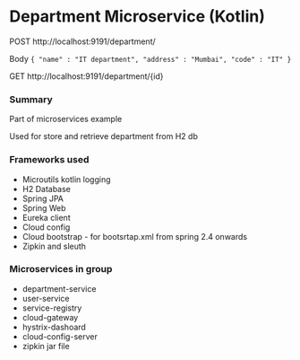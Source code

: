 # Department Microservice (Kotlin)

POST http://localhost:9191/department/

Body
`{
"name" : "IT department",
"address" : "Mumbai",
"code" : "IT"
}`

GET http://localhost:9191/department/{id}

### Summary
Part of microservices example

Used for store and retrieve department from H2 db

### Frameworks used
* Microutils kotlin logging
* H2 Database
* Spring JPA 
* Spring Web 
* Eureka client
* Cloud config
* Cloud bootstrap - for bootsrtap.xml from spring 2.4 onwards
* Zipkin and sleuth

### Microservices in group
* department-service
* user-service
* service-registry
* cloud-gateway
* hystrix-dashoard
* cloud-config-server
* zipkin jar file